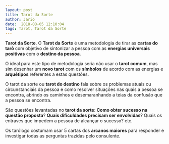 ```yaml
---
layout: post
title: Tarot da Sorte
author: Jario
date:  2018-08-05 12:10:04
tags: Tarot, Tarot da Sorte
---
```

**Tarot da Sorte**. O **Tarot da Sorte** é uma metodologia de tirar as **cartas do tarô** com objetivo de sintonizar a pessoa com as **energias universais positivas** com o **destino da pessoa**. 

O ideal para este tipo de metodologia seria não usar o **tarot comum**, mas sim desenhar um **novo tarot** com os **símbolos** de acordo com as energias e **arquétipos** referentes a estas questões.

O tarot da sorte ou **tarot do destino** fala sobre os problemas atuais ou circunstanciais da pessoa e como resolver situações nas quais a pessoa se encontra, abrindo os caminhos e desemaranhando a teias da confusão que a pessoa se encontra.

São questões levantadas no **tarot da sorte**: **Como obter sucesso na questão proposta**? **Quais dificuldades precisam ser envolvidas**? Quais os entraves que impedem a pessoa de alcançar o sucesso? etc.

Os tarólogo costumam usar 5 cartas dos **arcanos maiores** para responder e investigar todas as perguntas trazidas pelo consulente.